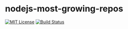 # nodejs-most-growing-repos

[![MIT License](https://img.shields.io/badge/license-mit-green.svg?style=flat-square)](https://opensource.org/licenses/MIT)
[![Build Status](https://travis-ci.org/oprogramador/nodejs-most-growing-repos.svg?branch=master)](https://travis-ci.org/oprogramador/nodejs-most-growing-repos
)

